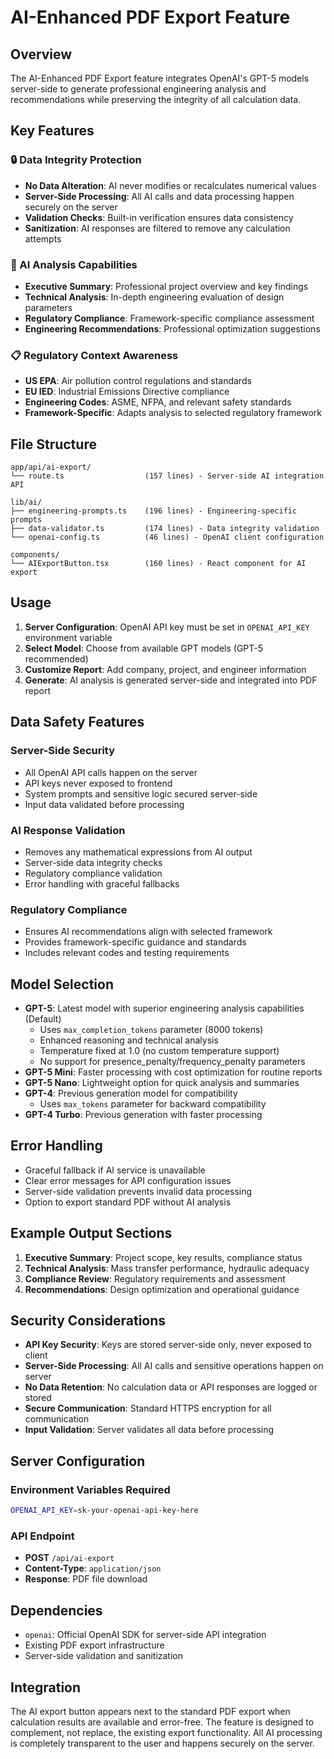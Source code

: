 # AI-Enhanced PDF Export Feature

## Overview

The AI-Enhanced PDF Export feature integrates OpenAI's GPT-5 models server-side to generate professional engineering analysis and recommendations while preserving the integrity of all calculation data.

## Key Features

### 🔒 Data Integrity Protection
- **No Data Alteration**: AI never modifies or recalculates numerical values
- **Server-Side Processing**: All AI calls and data processing happen securely on the server
- **Validation Checks**: Built-in verification ensures data consistency
- **Sanitization**: AI responses are filtered to remove any calculation attempts

### 🧠 AI Analysis Capabilities
- **Executive Summary**: Professional project overview and key findings
- **Technical Analysis**: In-depth engineering evaluation of design parameters
- **Regulatory Compliance**: Framework-specific compliance assessment
- **Engineering Recommendations**: Professional optimization suggestions

### 📋 Regulatory Context Awareness
- **US EPA**: Air pollution control regulations and standards
- **EU IED**: Industrial Emissions Directive compliance
- **Engineering Codes**: ASME, NFPA, and relevant safety standards
- **Framework-Specific**: Adapts analysis to selected regulatory framework

## File Structure

```
app/api/ai-export/
└── route.ts                  (157 lines) - Server-side AI integration API

lib/ai/
├── engineering-prompts.ts    (196 lines) - Engineering-specific prompts
├── data-validator.ts         (174 lines) - Data integrity validation
└── openai-config.ts          (46 lines) - OpenAI client configuration

components/
└── AIExportButton.tsx        (160 lines) - React component for AI export
```

## Usage

1. **Server Configuration**: OpenAI API key must be set in `OPENAI_API_KEY` environment variable
2. **Select Model**: Choose from available GPT models (GPT-5 recommended)  
3. **Customize Report**: Add company, project, and engineer information
4. **Generate**: AI analysis is generated server-side and integrated into PDF report

## Data Safety Features

### Server-Side Security
- All OpenAI API calls happen on the server
- API keys never exposed to frontend
- System prompts and sensitive logic secured server-side
- Input data validated before processing

### AI Response Validation
- Removes any mathematical expressions from AI output
- Server-side data integrity checks
- Regulatory compliance validation
- Error handling with graceful fallbacks

### Regulatory Compliance
- Ensures AI recommendations align with selected framework
- Provides framework-specific guidance and standards
- Includes relevant codes and testing requirements

## Model Selection

- **GPT-5**: Latest model with superior engineering analysis capabilities (Default)
  - Uses `max_completion_tokens` parameter (8000 tokens)
  - Enhanced reasoning and technical analysis
  - Temperature fixed at 1.0 (no custom temperature support)
  - No support for presence_penalty/frequency_penalty parameters
- **GPT-5 Mini**: Faster processing with cost optimization for routine reports
- **GPT-5 Nano**: Lightweight option for quick analysis and summaries
- **GPT-4**: Previous generation model for compatibility
  - Uses `max_tokens` parameter for backward compatibility
- **GPT-4 Turbo**: Previous generation with faster processing

## Error Handling

- Graceful fallback if AI service is unavailable
- Clear error messages for API configuration issues
- Server-side validation prevents invalid data processing
- Option to export standard PDF without AI analysis

## Example Output Sections

1. **Executive Summary**: Project scope, key results, compliance status
2. **Technical Analysis**: Mass transfer performance, hydraulic adequacy
3. **Compliance Review**: Regulatory requirements and assessment
4. **Recommendations**: Design optimization and operational guidance

## Security Considerations

- **API Key Security**: Keys are stored server-side only, never exposed to client
- **Server-Side Processing**: All AI calls and sensitive operations happen on server
- **No Data Retention**: No calculation data or API responses are logged or stored
- **Secure Communication**: Standard HTTPS encryption for all communication
- **Input Validation**: Server validates all data before processing

## Server Configuration

### Environment Variables Required

```bash
OPENAI_API_KEY=sk-your-openai-api-key-here
```

### API Endpoint

- **POST** `/api/ai-export`
- **Content-Type**: `application/json`
- **Response**: PDF file download

## Dependencies

- `openai`: Official OpenAI SDK for server-side API integration
- Existing PDF export infrastructure
- Server-side validation and sanitization

## Integration

The AI export button appears next to the standard PDF export when calculation results are available and error-free. The feature is designed to complement, not replace, the existing export functionality. All AI processing is completely transparent to the user and happens securely on the server.
